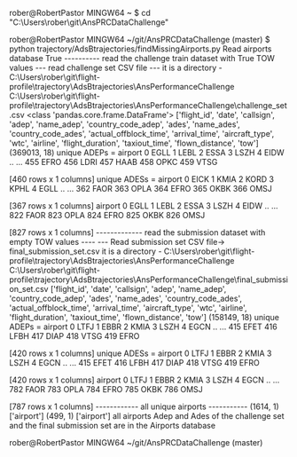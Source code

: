 rober@RobertPastor MINGW64 ~
$ cd "C:\Users\rober\git\AnsPRCDataChallenge"

rober@RobertPastor MINGW64 ~/git/AnsPRCDataChallenge (master)
$ python trajectory/AdsBtrajectories/findMissingAirports.py
Read airports database
True
 ---------- read the challenge train dataset with True TOW values
--- read challenge set CSV file ---
it is a directory - C:\Users\rober\git\flight-profile\trajectory\AdsBtrajectories\AnsPerformanceChallenge
C:\Users\rober\git\flight-profile\trajectory\AdsBtrajectories\AnsPerformanceChallenge\challenge_set.csv
<class 'pandas.core.frame.DataFrame'>
['flight_id', 'date', 'callsign', 'adep', 'name_adep', 'country_code_adep', 'ades', 'name_ades', 'country_code_ades', 'actual_offblock_time', 'arrival_time', 'aircraft_type', 'wtc', 'airline', 'flight_duration', 'taxiout_time', 'flown_distance', 'tow']
(369013, 18)
unique ADEPs  =     airport
0      EGLL
1      LEBL
2      ESSA
3      LSZH
4      EIDW
..      ...
455    EFRO
456    LDRI
457    HAAB
458    OPKC
459    VTSG

[460 rows x 1 columns]
unique ADESs  =     airport
0      EICK
1      KMIA
2      KORD
3      KPHL
4      EGLL
..      ...
362    FAOR
363    OPLA
364    EFRO
365    OKBK
366    OMSJ

[367 rows x 1 columns]
    airport
0      EGLL
1      LEBL
2      ESSA
3      LSZH
4      EIDW
..      ...
822    FAOR
823    OPLA
824    EFRO
825    OKBK
826    OMSJ

[827 rows x 1 columns]
 ------------- read the submission dataset with empty TOW values ----
--- Read submission set CSV file-> final_submission_set.csv
it is a directory - C:\Users\rober\git\flight-profile\trajectory\AdsBtrajectories\AnsPerformanceChallenge
C:\Users\rober\git\flight-profile\trajectory\AdsBtrajectories\AnsPerformanceChallenge\final_submission_set.csv
['flight_id', 'date', 'callsign', 'adep', 'name_adep', 'country_code_adep', 'ades', 'name_ades', 'country_code_ades', 'actual_offblock_time', 'arrival_time', 'aircraft_type', 'wtc', 'airline', 'flight_duration', 'taxiout_time', 'flown_distance', 'tow']
(158149, 18)
unique ADEPs  =     airport
0      LTFJ
1      EBBR
2      KMIA
3      LSZH
4      EGCN
..      ...
415    EFET
416    LFBH
417    DIAP
418    VTSG
419    EFRO

[420 rows x 1 columns]
unique ADESs  =     airport
0      LTFJ
1      EBBR
2      KMIA
3      LSZH
4      EGCN
..      ...
415    EFET
416    LFBH
417    DIAP
418    VTSG
419    EFRO

[420 rows x 1 columns]
    airport
0      LTFJ
1      EBBR
2      KMIA
3      LSZH
4      EGCN
..      ...
782    FAOR
783    OPLA
784    EFRO
785    OKBK
786    OMSJ

[787 rows x 1 columns]
 ------------ all unique airports -----------
(1614, 1)
['airport']
(499, 1)
['airport']
all airports Adep and Ades of the challenge set and the final submission set are in the Airports database

rober@RobertPastor MINGW64 ~/git/AnsPRCDataChallenge (master)

